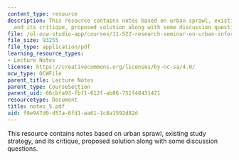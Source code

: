 ```yaml
---
content_type: resource
description: This resource contains notes based on urban sprawl, existing study strategy,
  and its critique, proposed solution along with some discussion questions.
file: /ol-ocw-studio-app/courses/11-522-research-seminar-on-urban-information-systems-fall-2005/f0e947d0d57a6fd1aa611c8a1592d82d_notes_5.pdf
file_size: 93255
file_type: application/pdf
learning_resource_types:
- Lecture Notes
license: https://creativecommons.org/licenses/by-nc-sa/4.0/
ocw_type: OCWFile
parent_title: Lecture Notes
parent_type: CourseSection
parent_uid: 66cbfa93-fbf1-612f-ab86-751f48431471
resourcetype: Document
title: notes_5.pdf
uid: f0e947d0-d57a-6fd1-aa61-1c8a1592d82d
---
```

This resource contains notes based on urban sprawl, existing study strategy, and its critique, proposed solution along with some discussion questions.